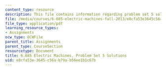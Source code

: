 ```yaml
---
content_type: resource
description: This file contains information regarding problem set 5 solution.
file: /media/courses/6-685-electric-machines-fall-2013/e8cfa53e3645c56ab79ab56ee1b1c67b_MIT6_685F13_ps05ans.pdf
file_type: application/pdf
learning_resource_types:
- Assignments
ocw_type: OCWFile
parent_title: Assignments
parent_type: CourseSection
resourcetype: Document
title: 6.685 Electric Machines, Problem Set 5 Solutions
uid: e8cfa53e-3645-c56a-b79a-b56ee1b1c67b
---
```

